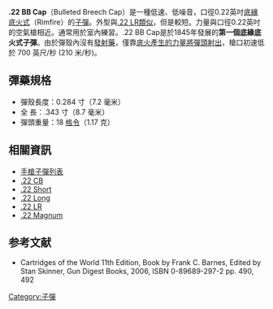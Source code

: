 **.22 BB Cap**（Bulleted Breech
Cap）是一種低速、低噪音，口徑0.22英吋[底緣底火式](../Page/凸緣式底火.md "wikilink")（Rimfire）的[子彈](https://zh.wikipedia.org/wiki/子弹 "wikilink")。外型與[.22
LR類似](../Page/.22_LR.md "wikilink")，但是較短。力量與口徑0.22英吋的空氣槍相近。通常用於室內練習。.22
BB
Cap是於1845年發展的**第一個底緣底火式子彈**。由於彈殼內沒有[發射藥](../Page/裝藥.md "wikilink")，僅靠[底火產生的力量將彈頭射出](https://zh.wikipedia.org/wiki/底火 "wikilink")，槍口初速低於
700 英尺/秒 (210 米/秒)。

## 彈藥規格

  - 彈殼長度：0.284 寸（7.2 毫米）
  - 全 長：.343 寸（8.7 毫米）
  - 彈頭重量：18 [格令](https://zh.wikipedia.org/wiki/格令 "wikilink")（1.17 克）

## 相關資訊

  - [手槍子彈列表](../Page/手槍子彈列表.md "wikilink")
  - [.22 CB](https://zh.wikipedia.org/wiki/.22_CB "wikilink")
  - [.22 Short](https://zh.wikipedia.org/wiki/.22_Short "wikilink")
  - [.22 Long](https://zh.wikipedia.org/wiki/.22_Long "wikilink")
  - [.22 LR](../Page/.22_LR.md "wikilink")
  - [.22 Magnum](https://zh.wikipedia.org/wiki/.22_Magnum "wikilink")

## 参考文献

<div class="references-small">

<references />

  - Cartridges of the World 11th Edition, Book by Frank C. Barnes,
    Edited by Stan Skinner, Gun Digest Books, 2006, ISBN 0-89689-297-2
    pp. 490, 492

</div>

[Category:子彈](https://zh.wikipedia.org/wiki/Category:子彈 "wikilink")